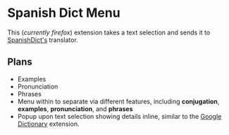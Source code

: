 # Spanish Dict Menu

This (*currently firefox*) extension takes a text selection and sends it to [SpanishDict's](https://www.spanishdict.com/) translator.

## Plans

- Examples
- Pronunciation
- Phrases
- Menu within to separate via different features, including **conjugation**, **examples**, **pronunciation**, and **phrases**
- Popup upon text selection showing details inline, similar to the [Google Dictionary](https://chrome.google.com/webstore/detail/google-dictionary-by-goog/mgijmajocgfcbeboacabfgobmjgjcoja?hl=en) extension.